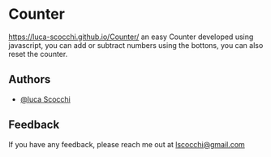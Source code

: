 # Counter
 https://luca-scocchi.github.io/Counter/
an easy Counter developed using javascript, you can add or subtract numbers using the bottons, you can also reset the counter.


## Authors

- [@luca Scocchi](https://github.com/luca-scocchi )


## Feedback

If you have any feedback, please reach me out  at lscocchi@gmail.com

